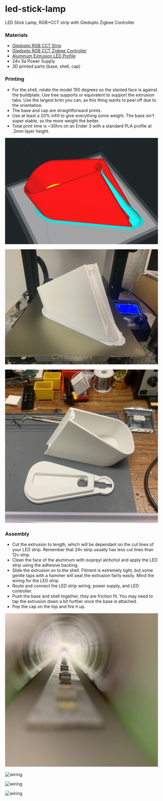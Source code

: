 # led-stick-lamp
LED Stick Lamp, RGB+CCT strip with Gledopto Zigbee Controller

### Materials

- [Gledopto RGB CCT Strip](https://www.aliexpress.com/item/32990834544.html/ "Gledopto RGB CCT Strip") 
- [Gledopto RGB CCT Zigbee Controller](https://www.aliexpress.com/item/32858603964.html "Gledopto RGB CCT Zigbee Controller")
- [Aluminum Extrusion LED Profile](https://www.aliexpress.com/item/4000050935203.html "Aluminum Extrusion LED Profile")
- 24v 3a Power Supply
- 3D printed parts (base, shell, cap)

### Printing
- For the shell, rotate the model 150 degrees so the slanted face is against the buildplate. Use tree supports or equivalent to support the extrusion tabs. Use the largest brim you can, as this thing wants to peel off due to the orientation.
- The base and cap are straightforward prints.
- Use at least a 20% infill to give everything some weight. The base isn't super stable, so the more weight the better.
- Total print time is ~30hrs on an Ender 3 with a standard PLA profile at .2mm layer height.

![rotate shell](https://github.com/jamesbretz/led-stick-lamp/blob/master/images/shell.png)

![printed](https://github.com/jamesbretz/led-stick-lamp/blob/master/images/shell_print.JPG)

![all](https://github.com/jamesbretz/led-stick-lamp/blob/master/images/base_shell.JPG)

### Assembly
- Cut the extrusion to length, which will be dependant on the cut lines of your LED strip. Remember that 24v strip usually has less cut lines than 12v strip.
- Clean the face of the aluminum with isoprpyl alchohol and apply the LED strip using the adhesive backing.
- Slide the extrusion on to the shell. Fitment is extremely tight, but some gentle taps with a hammer will seat the extrusion fairly easily. Mind the wiring for the LED strip.
- Route and connect the LED strip wiring, power supply, and LED controller.
- Push the base and shell together, they are friction fit. You may need to tap the extrusion down a bit further once the base is attached.
- Pop the cap on the top and fire it up. 

![strip install](https://github.com/jamesbretz/led-stick-lamp/blob/master/images/strip_install.JPG)

![wiring](https://github.com/jamesbretz/led-stick-lamp/blob/master/images/wiring_1.png)

![wiring](https://github.com/jamesbretz/led-stick-lamp/blob/master/images/wiring_2.png)

![wiring](https://github.com/jamesbretz/led-stick-lamp/blob/master/images/wiring_3.png)
